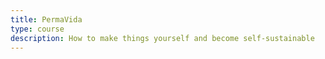 ```yaml
---
title: PermaVida
type: course
description: How to make things yourself and become self-sustainable
---
```

